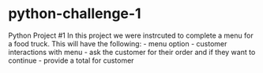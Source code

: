 # python-challenge-1
Python Project #1
In this project we were instrcuted to complete a menu for a food truck. 
This will have the following: 
    - menu option
    - customer interactions with menu
    - ask the customer for their order and if they want to continue
    - provide a total for customer

